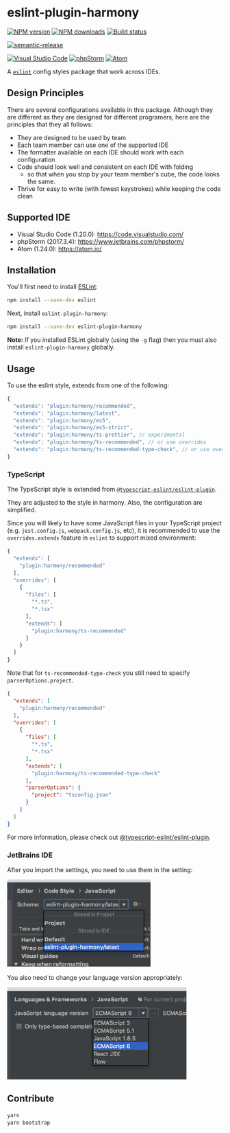 # eslint-plugin-harmony

[![NPM version][npm-image]][npm-url]
[![NPM downloads][downloads-image]][downloads-url]
[![Build status][travis-image]][travis-url]

[![semantic-release][semantic-release-image]][semantic-release-url]

[![Visual Studio Code][vscode-image]][vscode-url]
[![phpStorm][phpStorm-image]][phpStorm-url]
[![Atom][atom-image]][atom-url]

A [`eslint`](https://eslint.org/) config styles package that work across IDEs.

## Design Principles

There are several configurations available in this package.
Although they are different as they are designed for different programers,
here are the principles that they all follows:

- They are designed to be used by team
- Each team member can use one of the supported IDE
- The formatter available on each IDE should work with each configuration
- Code should look well and consistent on each IDE with folding
  - so that when you stop by your team member's cube, the code looks the same.
- Thrive for easy to write (with fewest keystrokes) while keeping the code clean

## Supported IDE

- Visual Studio Code (1.20.0): <https://code.visualstudio.com/>
- phpStorm (2017.3.4): <https://www.jetbrains.com/phpstorm/>
- Atom (1.24.0): <https://atom.io/>

## Installation

You'll first need to install [ESLint](http://eslint.org):

```sh
npm install --save-dev eslint
```

Next, install `eslint-plugin-harmony`:

```sh
npm install --save-dev eslint-plugin-harmony
```

**Note:** If you installed ESLint globally (using the `-g` flag) then you must also install `eslint-plugin-harmony` globally.

## Usage

To use the eslint style, extends from one of the following:

```js
{
  "extends": "plugin:harmony/recommended",
  "extends": "plugin:harmony/latest",
  "extends": "plugin:harmony/es5",
  "extends": "plugin:harmony/es5-strict",
  "extends": "plugin:harmony/ts-prettier", // experimental
  "extends": "plugin:harmony/ts-recommended", // or use overrides
  "extends": "plugin:harmony/ts-recommended-type-check", // or use overrides
}
```

### TypeScript

The TypeScript style is extended from [`@typescript-eslint/eslint-plugin`](https://github.com/typescript-eslint/typescript-eslint/tree/master/packages/eslint-plugin).

They are adjusted to the style in harmony.
Also, the configuration are simplified.

Since you will likely to have some JavaScript files in your TypeScript project (e.g. `jest.config.js`, `webpack.config.js`, etc),
it is recommended to use the `overrides.extends` feature in `eslint` to support mixed environment:

```js
{
  "extends": [
    "plugin:harmony/recommended"
  ],
  "overrides": [
    {
      "files": [
        "*.ts",
        "*.tsx"
      ],
      "extends": [
        "plugin:harmony/ts-recommended"
      ]
    }
  ]
}
```

Note that for `ts-recommended-type-check` you still need to specify `parserOptions.project`.

```json
{
  "extends": [
    "plugin:harmony/recommended"
  ],
  "overrides": [
    {
      "files": [
        "*.ts",
        "*.tsx"
      ],
      "extends": [
        "plugin:harmony/ts-recommended-type-check"
      ],
      "parserOptions": {
        "project": "tsconfig.json"
      }
    }
  ]
}
```

For more information, please check out [@typescript-eslint/eslint-plugin](https://github.com/typescript-eslint/typescript-eslint/tree/master/packages/eslint-plugin).

### JetBrains IDE

After you import the settings,
you need to use them in the setting:

![setting](2018-03-06-16-12-17.png)

You also need to change your language version appropriately:

![language version](2018-03-06-16-14-48.png)

## Contribute

```sh
yarn
yarn bootstrap
```

[npm-image]: https://img.shields.io/npm/v/eslint-plugin-harmony.svg?style=flat
[npm-url]: https://npmjs.org/package/eslint-plugin-harmony
[downloads-image]: https://img.shields.io/npm/dm/eslint-plugin-harmony.svg?style=flat
[downloads-url]: https://npmjs.org/package/eslint-plugin-harmony
[travis-image]: https://img.shields.io/travis/unional/eslint-plugin-harmony/master.svg?style=flat
[travis-url]: https://travis-ci.org/unional/eslint-plugin-harmony?branch=master
[semantic-release-image]:https://img.shields.io/badge/%20%20%F0%9F%93%A6%F0%9F%9A%80-semantic--release-e10079.svg
[semantic-release-url]:https://github.com/semantic-release/semantic-release
[vscode-image]:https://img.shields.io/badge/vscode-ready-green.svg
[vscode-url]:https://code.visualstudio.com/
[phpStorm-image]:https://img.shields.io/badge/phpStorm-ready-green.svg
[phpStorm-url]:https://www.jetbrains.com/phpstorm/
[atom-image]:https://img.shields.io/badge/atom-ready-green.svg
[atom-url]:https://atom.io/
